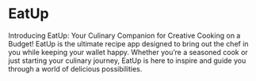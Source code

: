 # EatUp
Introducing EatUp: Your Culinary Companion for Creative Cooking on a Budget!  EatUp is the ultimate recipe app designed to bring out the chef in you while keeping your wallet happy. Whether you’re a seasoned cook or just starting your culinary journey, EatUp is here to inspire and guide you through a world of delicious possibilities.  
